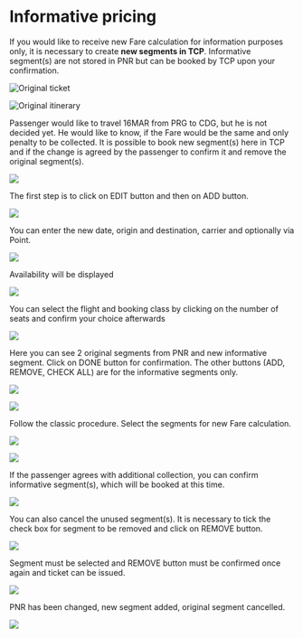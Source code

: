 # Informative pricing

If you would like to receive new Fare calculation for information purposes only, it is necessary to create **new segments in TCP**. Informative segment\(s\) are not stored in PNR but can be booked by TCP upon your confirmation.

![Original ticket](../.gitbook/assets/image%20%28106%29.png)

![Original itinerary](../.gitbook/assets/image%20%28195%29.png)

Passenger would like to travel 16MAR from PRG to CDG, but he is not decided yet. He would like to know, if the Fare would be the same and only penalty to be collected. It is possible to book new segment\(s\) here in TCP and if the change is agreed by the passenger to confirm it and remove the original segment\(s\).

![](../.gitbook/assets/image%20%28146%29.png)

The first step is to click on EDIT button and then on ADD button. 

![](../.gitbook/assets/image%20%28185%29.png)

You can enter the new date, origin and destination, carrier and optionally via Point.

![](../.gitbook/assets/image%20%28163%29.png)

Availability will be displayed

![](../.gitbook/assets/image%20%28125%29.png)

You can select the flight and booking class by clicking on the number of seats and confirm your choice afterwards

![](../.gitbook/assets/image%20%28199%29.png)

Here you can see 2 original segments from PNR and new informative segment. Click on DONE button for confirmation. The other buttons \(ADD, REMOVE, CHECK ALL\) are for the informative segments only.

![](../.gitbook/assets/image%20%28151%29.png)



![](../.gitbook/assets/image%20%28101%29.png)

Follow the classic procedure. Select the segments for new Fare calculation.

![](../.gitbook/assets/image%20%28161%29.png)

![](../.gitbook/assets/image%20%28194%29.png)

If the passenger agrees with additional collection, you can confirm informative segment\(s\), which will be booked at this time.

![](../.gitbook/assets/image%20%28145%29.png)

You can also cancel the unused segment\(s\). It is necessary to tick the check box for segment to be removed and click on REMOVE button.

![](../.gitbook/assets/image%20%28178%29.png)

Segment must be selected and REMOVE button must be confirmed once again and ticket can be issued.

![](../.gitbook/assets/image%20%28120%29.png)

PNR has been changed, new segment added, original segment cancelled.

![](../.gitbook/assets/image%20%28137%29.png)

